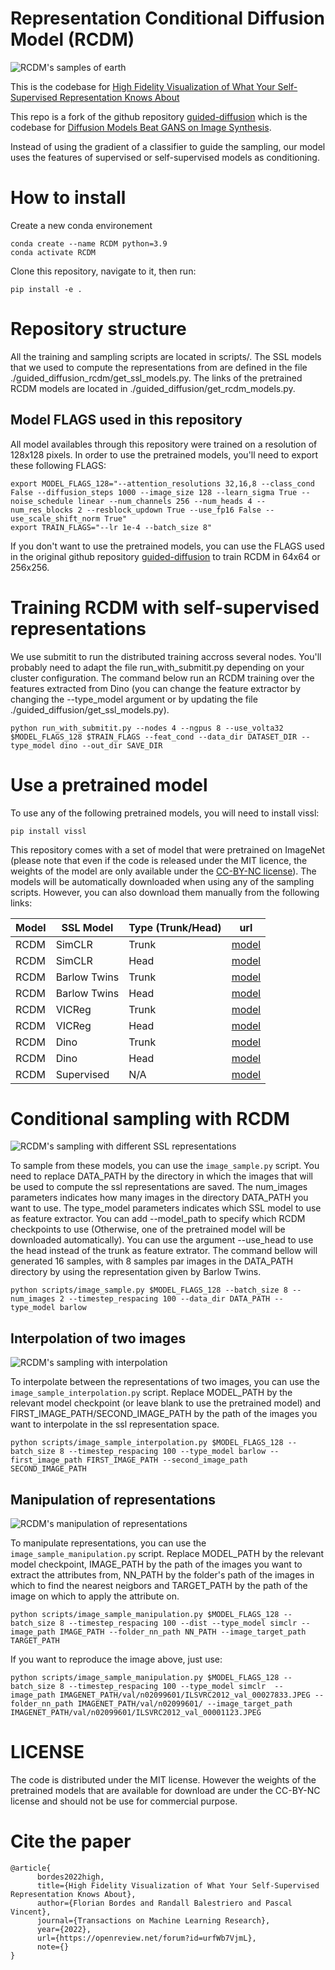 # Representation Conditional Diffusion Model (RCDM)

![RCDM's samples of earth](images/RCDM_front.png?raw=true "samples earth")

This is the codebase for [High Fidelity Visualization of What Your Self-Supervised Representation Knows About](https://arxiv.org/abs/2112.09164)

This repo is a fork of the github repository [guided-diffusion](https://github.com/openai/guided-diffusion) which is the codebase for [Diffusion Models Beat GANS on Image Synthesis](http://arxiv.org/abs/2105.05233).

Instead of using the gradient of a classifier to guide the sampling, our model uses the features of supervised or self-supervised models as conditioning.

# How to install

Create a new conda environement
```
conda create --name RCDM python=3.9
conda activate RCDM
```
Clone this repository, navigate to it, then run:
```
pip install -e .
```

# Repository structure
All the training and sampling scripts are located in scripts/. The SSL models that we used to compute the representations from are defined in the file ./guided_diffusion_rcdm/get_ssl_models.py. The links of the pretrained RCDM models are located in ./guided_diffusion/get_rcdm_models.py.

## Model FLAGS used in this repository
All model availables through this repository were trained on a resolution of 128x128 pixels. In order to use the pretrained models, you'll need to export these following FLAGS:
```
export MODEL_FLAGS_128="--attention_resolutions 32,16,8 --class_cond False --diffusion_steps 1000 --image_size 128 --learn_sigma True --noise_schedule linear --num_channels 256 --num_heads 4 --num_res_blocks 2 --resblock_updown True --use_fp16 False --use_scale_shift_norm True"
export TRAIN_FLAGS="--lr 1e-4 --batch_size 8"
```

If you don't want to use the pretrained models, you can use the FLAGS used in the original github repository [guided-diffusion](https://github.com/openai/guided-diffusion) to train RCDM in 64x64 or 256x256.

# Training RCDM with self-supervised representations
We use submitit to run the distributed training accross several nodes. You'll probably need to adapt the file run_with_submitit.py depending on your cluster configuration. The command below run an RCDM training over the features extracted from Dino (you can change the feature extractor by changing the --type_model argument or by updating the file ./guided_diffusion/get_ssl_models.py).
```
python run_with_submitit.py --nodes 4 --ngpus 8 --use_volta32 $MODEL_FLAGS_128 $TRAIN_FLAGS --feat_cond --data_dir DATASET_DIR --type_model dino --out_dir SAVE_DIR
```

# Use a pretrained model

To use any of the following pretrained models, you will need to install vissl:
```
pip install vissl
```

This repository comes with a set of model that were pretrained on ImageNet (please note that even if the code is released under the MIT licence, the weights of the model are only available under the [CC-BY-NC license](https://dl.fbaipublicfiles.com/rcdm/LICENSE)).  The models will be automatically downloaded when using any of the sampling scripts. However, you can also download them manually from the following links:

| Model | SSL Model | Type (Trunk/Head) | url |
|-------------------|-------------------|-------------------|---------------------|
| RCDM | SimCLR | Trunk | [model](https://dl.fbaipublicfiles.com/rcdm/rcdm_ema_simclr_trunk.pt) | 
| RCDM | SimCLR | Head | [model](https://dl.fbaipublicfiles.com/rcdm/rcdm_ema_simclr_head.pt) | 
| RCDM | Barlow Twins | Trunk | [model](https://dl.fbaipublicfiles.com/rcdm/rcdm_ema_barlow_trunk.pt) | 
| RCDM | Barlow Twins | Head | [model](https://dl.fbaipublicfiles.com/rcdm/rcdm_ema_barlow_head.pt) | 
| RCDM | VICReg | Trunk | [model](https://dl.fbaipublicfiles.com/rcdm/rcdm_ema_vicreg_trunk.pt) | 
| RCDM | VICReg | Head | [model](https://dl.fbaipublicfiles.com/rcdm/rcdm_ema_vicreg_head.pt) | 
| RCDM | Dino | Trunk | [model](https://dl.fbaipublicfiles.com/rcdm/rcdm_ema_dino_trunk.pt) | 
| RCDM | Dino | Head | [model](https://dl.fbaipublicfiles.com/rcdm/rcdm_ema_dino_head.pt) | 
| RCDM | Supervised | N/A | [model](https://dl.fbaipublicfiles.com/rcdm/rcdm_ema_supervised.pt) | 

# Conditional sampling with RCDM
![RCDM's sampling with different SSL representations](images/samples.jpeg?raw=true "sampling")

To sample from these models, you can use the `image_sample.py` script. You need to replace DATA_PATH by the directory in which the images that will be used to compute the ssl representations are saved. The num_images parameters indicates how many images in the directory DATA_PATH you want to use. The type_model parameters indicates which SSL model to use as feature extractor. You can add --model_path to specify which RCDM checkpoints to use (Otherwise, one of the pretrained model will be downloaded automatically). You can use the argument --use_head to use the head instead of the trunk as feature extrator. The command bellow will generated 16 samples, with 8 samples par images in the DATA_PATH directory by using the representation given by Barlow Twins.

```
python scripts/image_sample.py $MODEL_FLAGS_128 --batch_size 8 --num_images 2 --timestep_respacing 100 --data_dir DATA_PATH --type_model barlow
```

## Interpolation of two images
![RCDM's sampling with interpolation](images/interpolation.jpeg?raw=true "interpolation")

To interpolate between the representations of two images, you can use the `image_sample_interpolation.py` script.
Replace MODEL_PATH by the relevant model checkpoint (or leave blank to use the pretrained model) and FIRST_IMAGE_PATH/SECOND_IMAGE_PATH by the path of the images you want to interpolate in the ssl representation space.

```
python scripts/image_sample_interpolation.py $MODEL_FLAGS_128 --batch_size 8 --timestep_respacing 100 --type_model barlow --first_image_path FIRST_IMAGE_PATH --second_image_path SECOND_IMAGE_PATH
```

## Manipulation of representations
![RCDM's manipulation of representations](images/manipulation.jpeg?raw=true "Dog's clothes")

To manipulate representations, you can use the `image_sample_manipulation.py` script.
Replace MODEL_PATH by the relevant model checkpoint, IMAGE_PATH by the path of the images you want to extract the attributes from, NN_PATH by the folder's path of the images in which to find the nearest neigbors and TARGET_PATH by the path of the image on which to apply the attribute on.

```
python scripts/image_sample_manipulation.py $MODEL_FLAGS_128 --batch_size 8 --timestep_respacing 100 --dist --type_model simclr --image_path IMAGE_PATH --folder_nn_path NN_PATH --image_target_path TARGET_PATH
```

If you want to reproduce the image above, just use:
```
python scripts/image_sample_manipulation.py $MODEL_FLAGS_128 --batch_size 8 --timestep_respacing 100 --type_model simclr  --image_path IMAGENET_PATH/val/n02099601/ILSVRC2012_val_00027833.JPEG --folder_nn_path IMAGENET_PATH/val/n02099601/ --image_target_path IMAGENET_PATH/val/n02099601/ILSVRC2012_val_00001123.JPEG
```

# LICENSE
The code is distributed under the MIT license. However the weights of the pretrained models that are available for download are under the CC-BY-NC license and should not be use for commercial purpose.

# Cite the paper
```
@article{
      bordes2022high,
      title={High Fidelity Visualization of What Your Self-Supervised Representation Knows About},
      author={Florian Bordes and Randall Balestriero and Pascal Vincent},
      journal={Transactions on Machine Learning Research},
      year={2022},
      url={https://openreview.net/forum?id=urfWb7VjmL},
      note={}
}
